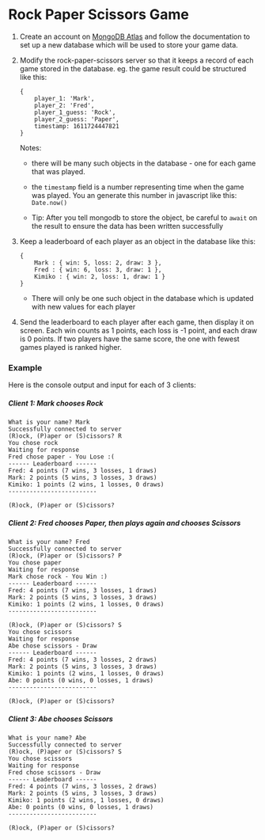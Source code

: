 # Rock Paper Scissors Game
1. Create an account on [MongoDB Atlas](https://www.mongodb.com/cloud/atlas) and follow the documentation to 
set up a new database which will be used to store your game data.

2. Modify the rock-paper-scissors server so that it keeps a record of each game stored in the database. eg. the game result could be structured like this:
    ```
    {
        player_1: 'Mark',
        player_2: 'Fred',
        player_1_guess: 'Rock',
        player_2_guess: 'Paper',
        timestamp: 1611724447821
    }
    ```
    Notes: 

    - there will be many such objects in the database - one for each game that was played.  
    
    - the `timestamp` field is a number representing time when the game was played.  You an generate 
      this number in javascript like this: `Date.now()`
      
    - Tip: After you tell mongodb to store the object, be careful to `await` on the result to ensure the data has been written successfully
      
3. Keep a leaderboard of each player as an object in the database like this:
    ```
    {
        Mark : { win: 5, loss: 2, draw: 3 },
        Fred : { win: 6, loss: 3, draw: 1 },
        Kimiko : { win: 2, loss: 1, draw: 1 }
    }
    ```
    - There will only be one such object in the database which is updated with new values for each player

4. Send the leaderboard to each player after each game, then display it on screen.  Each win counts as 1 points, each loss is -1 point, and each draw is 0 points.  If two players have the same score, the one with fewest games played is ranked higher.

### Example

Here is the console output and input for each of 3 clients:
##### Client 1: Mark chooses Rock
```
What is your name? Mark
Successfully connected to server
(R)ock, (P)aper or (S)cissors? R
You chose rock
Waiting for response
Fred chose paper - You Lose :(
------ Leaderboard ------
Fred: 4 points (7 wins, 3 losses, 1 draws)
Mark: 2 points (5 wins, 3 losses, 3 draws)
Kimiko: 1 points (2 wins, 1 losses, 0 draws)
-------------------------

(R)ock, (P)aper or (S)cissors? 
```

##### Client 2: Fred chooses Paper, then plays again and chooses Scissors
```
What is your name? Fred
Successfully connected to server
(R)ock, (P)aper or (S)cissors? P
You chose paper
Waiting for response
Mark chose rock - You Win :)
------ Leaderboard ------
Fred: 4 points (7 wins, 3 losses, 1 draws)
Mark: 2 points (5 wins, 3 losses, 3 draws)
Kimiko: 1 points (2 wins, 1 losses, 0 draws)
-------------------------

(R)ock, (P)aper or (S)cissors? S
You chose scissors
Waiting for response
Abe chose scissors - Draw
------ Leaderboard ------
Fred: 4 points (7 wins, 3 losses, 2 draws)
Mark: 2 points (5 wins, 3 losses, 3 draws)
Kimiko: 1 points (2 wins, 1 losses, 0 draws)
Abe: 0 points (0 wins, 0 losses, 1 draws)
-------------------------

(R)ock, (P)aper or (S)cissors? 
```

##### Client 3: Abe chooses Scissors
```
What is your name? Abe
Successfully connected to server
(R)ock, (P)aper or (S)cissors? S
You chose scissors
Waiting for response
Fred chose scissors - Draw
------ Leaderboard ------
Fred: 4 points (7 wins, 3 losses, 2 draws)
Mark: 2 points (5 wins, 3 losses, 3 draws)
Kimiko: 1 points (2 wins, 1 losses, 0 draws)
Abe: 0 points (0 wins, 0 losses, 1 draws)
-------------------------

(R)ock, (P)aper or (S)cissors? 
```

